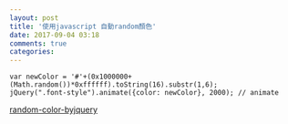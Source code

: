 ```yaml
---
layout: post
title: '使用javascript 自動random顏色'
date: 2017-09-04 03:18
comments: true
categories: 
---
```


	var newColor = '#'+(0x1000000+(Math.random())*0xffffff).toString(16).substr(1,6);
	jQuery(".font-style").animate({color: newColor}, 2000); // animate

[random-color-byjquery](https://stackoverflow.com/questions/18508293/random-color-for-animate-in-jquery)